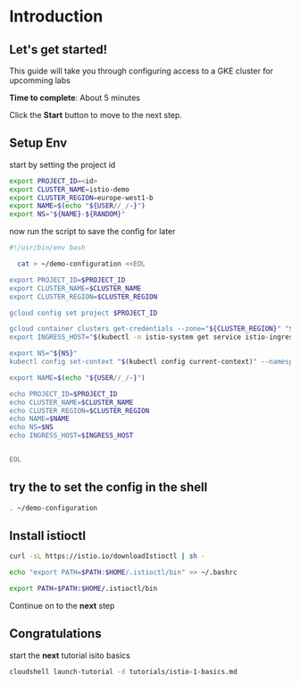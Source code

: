# Introduction

## Let's get started!

This guide will take you through configuring access to a GKE cluster for upcomming labs

**Time to complete**: About 5 minutes

Click the **Start** button to move to the next step.


## Setup Env
start by setting the project id
```bash
export PROJECT_ID=<id>
export CLUSTER_NAME=istio-demo
export CLUSTER_REGION=europe-west1-b
export NAME=$(echo "${USER//_/-}")
export NS="${NAME}-${RANDOM}"
```

now run the script to save the config for later 
```bash
#!/usr/bin/env bash

  cat > ~/demo-configuration <<EOL

export PROJECT_ID=$PROJECT_ID
export CLUSTER_NAME=$CLUSTER_NAME
export CLUSTER_REGION=$CLUSTER_REGION

gcloud config set project $PROJECT_ID

gcloud container clusters get-credentials --zone="${CLUSTER_REGION}" "${CLUSTER_NAME}"
export INGRESS_HOST="$(kubectl -n istio-system get service istio-ingressgateway -o jsonpath='{.status.loadBalancer.ingress[0].ip}')"

export NS="${NS}"
kubectl config set-context "$(kubectl config current-context)" --namespace="${NS}"

export NAME=$(echo "${USER//_/-}")

echo PROJECT_ID=$PROJECT_ID
echo CLUSTER_NAME=$CLUSTER_NAME
echo CLUSTER_REGION=$CLUSTER_REGION
echo NAME=$NAME
echo NS=$NS
echo INGRESS_HOST=$INGRESS_HOST


EOL
```


## try the to set the config in the shell

```bash
. ~/demo-configuration
```


## Install istioctl

```bash
curl -sL https://istio.io/downloadIstioctl | sh -
```

```bash
echo "export PATH=$PATH:$HOME/.istioctl/bin" >> ~/.bashrc
```

```bash
export PATH=$PATH:$HOME/.istioctl/bin
```

Continue on to the **next** step



## Congratulations

<walkthrough-conclusion-trophy></walkthrough-conclusion-trophy>

start the **next** tutorial isito basics
```bash
cloudshell launch-tutorial -d tutorials/istio-1-basics.md
```
